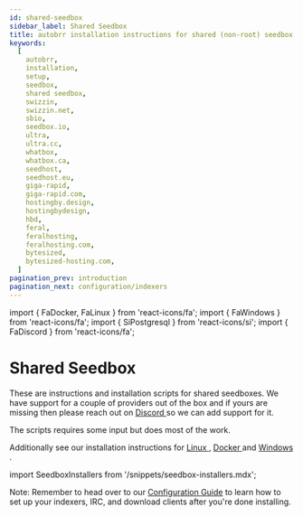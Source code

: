 ```yaml
---
id: shared-seedbox
sidebar_label: Shared Seedbox
title: autobrr installation instructions for shared (non-root) seedbox solutions like giga-rapid, hostingby.design, swizzin.net, ultra.cc, whatbox, seedhost, feralhosting and bytesized-hosting.
keywords:
  [
    autobrr,
    installation,
    setup,
    seedbox,
    shared seedbox,
    swizzin,
    swizzin.net,
    sbio,
    seedbox.io,
    ultra,
    ultra.cc,
    whatbox,
    whatbox.ca,
    seedhost,
    seedhost.eu,
    giga-rapid,
    giga-rapid.com,
    hostingby.design,
    hostingbydesign,
    hbd,
    feral,
    feralhosting,
    feralhosting.com,
    bytesized,
    bytesized-hosting.com,
  ]
pagination_prev: introduction
pagination_next: configuration/indexers
---
```


import { FaDocker, FaLinux } from 'react-icons/fa';
import { FaWindows } from 'react-icons/fa';
import { SiPostgresql } from 'react-icons/si';
import { FaDiscord } from 'react-icons/fa';

# Shared Seedbox

These are instructions and installation scripts for shared seedboxes. We have support for a couple of providers out of the box and if yours are missing then please reach out on [Discord <FaDiscord />](https://discord.gg/WQ2eUycxyT) so we can add support for it.

The scripts requires some input but does most of the work.

Additionally see our installation instructions for [Linux <FaLinux />](../installation/linux.md), [Docker <FaDocker />](../installation/docker.md) and [Windows <FaWindows />](../installation/windows.md).

import SeedboxInstallers from '/snippets/seedbox-installers.mdx';

<SeedboxInstallers />

Note: Remember to head over to our [Configuration Guide](../configuration/indexers.md) to learn how to set up your indexers, IRC, and download clients after you're done installing.
